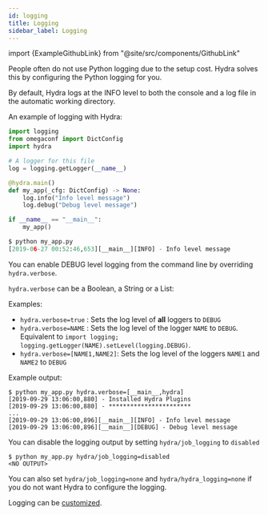 ```yaml
---
id: logging
title: Logging
sidebar_label: Logging
---
```


import {ExampleGithubLink} from "@site/src/components/GithubLink"

<ExampleGithubLink to="examples/tutorials/basic/running_your_hydra_app/4_logging/my_app.py"/>

People often do not use Python logging due to the setup cost.
Hydra solves this by configuring the Python logging for you.


By default, Hydra logs at the INFO level to both the console and a log file in the automatic working directory.

An example of logging with Hydra:

```python
import logging
from omegaconf import DictConfig
import hydra

# A logger for this file
log = logging.getLogger(__name__)

@hydra.main()
def my_app(_cfg: DictConfig) -> None:
    log.info("Info level message")
    log.debug("Debug level message")

if __name__ == "__main__":
    my_app()

$ python my_app.py
[2019-06-27 00:52:46,653][__main__][INFO] - Info level message

```
You can enable DEBUG level logging from the command line  by overriding `hydra.verbose`.

`hydra.verbose` can be a Boolean, a String or a List:

Examples:
* `hydra.verbose=true` : Sets the log level of **all** loggers to `DEBUG`
* `hydra.verbose=NAME` : Sets the log level of the logger `NAME` to `DEBUG`.
  Equivalent to `import logging; logging.getLogger(NAME).setLevel(logging.DEBUG)`.
* `hydra.verbose=[NAME1,NAME2]`: Sets the log level of the loggers `NAME1` and `NAME2` to `DEBUG`

Example output:
``` text
$ python my_app.py hydra.verbose=[__main__,hydra]
[2019-09-29 13:06:00,880] - Installed Hydra Plugins
[2019-09-29 13:06:00,880] - ***********************
...
[2019-09-29 13:06:00,896][__main__][INFO] - Info level message
[2019-09-29 13:06:00,896][__main__][DEBUG] - Debug level message
```

You can disable the logging output by setting `hydra/job_logging` to `disabled`   
```commandline
$ python my_app.py hydra/job_logging=disabled
<NO OUTPUT>
```

You can also set `hydra/job_logging=none` and `hydra/hydra_logging=none` if you do not want Hydra to configure the logging.

Logging can be [customized](/configure_hydra/logging.md).
